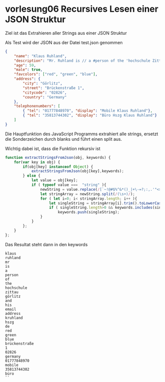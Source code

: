 # vorlesung06 Recursives Lesen einer JSON Struktur

Ziel ist das Extrahieren aller Strings aus einer JSON Struktur

Als Test wird der JSON aus der Datei test.json genommen

```json
{
    "name": "Klaus Ruhland",
    "description": "Mr. Ruhland is // a #person of the 'hochschule Zittau/Görlitz' and his email address is kruhland@hszg.de",
    "age": 59,
    "male": true,
    "favcolors": ["red", "green", "blue"],
    "address": {
        "city": "Görlitz",
        "street": "Brückenstraße 1",
        "citycode": "02826",
        "country": "Germany"
    },
    "telephonenumbers": [
        { "tel": "01777848970", "display": "Mobile Klaus Ruhland"},
        { "tel": "35813744302", "display": "Büro Hszg Klaus Ruhland"}
    ]
}
```

Die Hauptfunktion des JavaScript Programms extrahiert alle strings, ersetzt die Sonderzeichen durch blanks und führt einen split aus.

Wichtig dabei ist, dass die Funktion rekursiv ist

```javascript
function extractStringsFromJson(obj, keywords) {
    for(var key in obj) {
        if(obj[key] instanceof Object) {
            extractStringsFromJson(obj[key],keywords);
        } else {
            let value = obj[key];
            if ( typeof value ===  "string" ){
                newString = value.replace(/[`~!@#$%^&*()_|+\-=?;:,.'"<>\{\}\[\]\\\/]/gi, ' ')
                let stringArray = newString.split(/(\s+)/);
                for ( let i=0; i< stringArray.length; i++ ){
                    let singleString = stringArray[i].trim().toLowerCase();
                    if ( singleString.length>0 && keywords.includes(singleString) === false )
                        keywords.push(singleString);
                }
            }
        };
    }
};
```

Das Resultat steht dann in den keywords
```
klaus
ruhland
mr
is
a
person
of
the
hochschule
zittau
görlitz
and
his
email
address
kruhland
hszg
de
red
green
blue
brückenstraße
1
02826
germany
01777848970
mobile
35813744302
büro
``